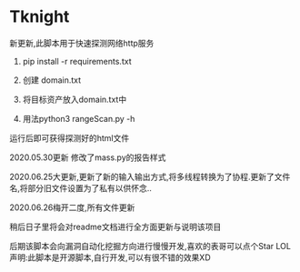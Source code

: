 # Tknight
新更新,此脚本用于快速探测网络http服务

1.  pip install -r requirements.txt

2.  创建 domain.txt

3.  将目标资产放入domain.txt中

4.  用法python3 rangeScan.py -h

运行后即可获得探测好的html文件

2020.05.30更新
修改了mass.py的报告样式

2020.06.25大更新,更新了新的输入输出方式,将多线程转换为了协程.更新了文件名,将部分旧文件设置为了私有以供怀念..

2020.06.26梅开二度,所有文件更新

稍后日子里将会对readme文档进行全方面更新与说明该项目


后期该脚本会向漏洞自动化挖掘方向进行慢慢开发,喜欢的表哥可以点个Star   LOL
声明:此脚本是开源脚本,自行开发,可以有很不错的效果XD
